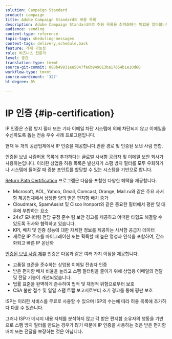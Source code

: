 ```yaml
---
solution: Campaign Standard
product: campaign
title: Adobe Campaign Standard의 허용 목록
description: Adobe Campaign Standard으로 허용 목록을 최적화하는 방법을 알아봅니다.
audience: sending
content-type: reference
topic-tags: sheduling-messages
context-tags: delivery,schedule,back
feature: 게재 가능성
role: 비즈니스 전문가
level: 중간
translation-type: tm+mt
source-git-commit: 088b49931ee5047fa6b949813ba17654b1e10d60
workflow-type: tm+mt
source-wordcount: '327'
ht-degree: 0%

---
```



# IP 인증 {#ip-certification}

IP 인증은 스팸 방지 필터 또는 기타 이메일 차단 시스템에 의해 차단되지 않고 이메일을 수신하도록 돕는 전송 우수 사례 프로그램입니다.

현재 두 개의 공급업체에서 IP 인증을 제공합니다.반환 경로 및 인증된 보낸 사람 연합.

인증된 보낸 사람허용 목록에 추가하다는 글로벌 사서함 공급자 및 이메일 보안 회사가 사용하는입니다. 이러한 상업용 허용 목록은 발신자가 스팸 방지 필터를 모두 우회하거나 시스템에 들어갈 때 증분 포인트를 할당할 수 있는 시스템을 기반으로 합니다.

[Return Path Certification](https://www.validity.com/products/returnpath/certification/) 프로그램은 다음을 포함한 다양한 혜택을 제공합니다.
* Microsoft, AOL, Yahoo, Gmail, Comcast, Orange, Mail.ru와 같은 주요 사서함 제공업체에서 상당한 양의 받은 편지함 배치 증가
* Cloudmark, SpamAssist 및 Cisco Ironport와 같은 중요한 필터에서 평판 및 대우에 부합하는 요소
* 24x7 모니터링 전담 규정 준수 팀 보안 경고를 제공하고 어떠한 타협도 해결할 수 있도록 귀사와 협력하고 있습니다.
* KPI, 배치 및 인증 성능에 대한 자세한 정보를 제공하는 사서함 공급자 데이터
* 새로운 IP 주소를 마이그레이션 또는 획득할 때 높은 명성과 인식을 포함하여, 간소화되고 빠른 IP 온난화

[인증된 보낸 사람 제휴](https://certified-senders.org/certification-process/) 인증은 다음과 같은 여러 가지 이점을 제공합니다.
* 고품질 표준을 준수하는 상업용 이메일 전송자 인증
* 받은 편지함 배치 비율을 늘리고 스팸 필터링을 줄이기 위해 상업용 이메일의 전달 및 전달 기능이 개선되었습니다.
* 법률 표준을 완벽하게 준수하여 법적 및 재정적 위험으로부터 보호
* CSA 불만 접수 및 일일 스팸 트랩 보고서로부터 조기 경고를 통해 평판 보호

ISP는 이러한 서비스를 무료로 사용할 수 있으며 ISP의 수는에 따라 허용 목록에 추가하다 다를 수 있습니다.

그러나 ISP가 메시지 내용 자체를 분석하지 않고 각 받은 편지함 소유자의 행동을 기반으로 스팸 방지 필터를 만드는 경우가 많기 때문에 IP 인증을 사용하는 것은 받은 편지함 배치 또는 전달을 보장하는 것은 아닙니다.
